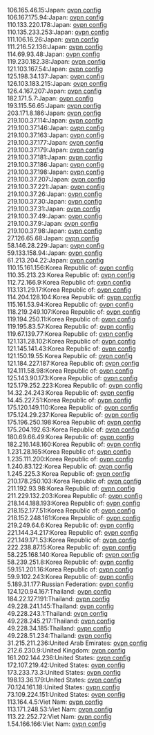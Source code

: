 106.165.46.15:Japan: [ovpn config](vpn/106_165_46_15.ovpn)  
106.167.175.94:Japan: [ovpn config](vpn/106_167_175_94.ovpn)  
110.133.220.178:Japan: [ovpn config](vpn/110_133_220_178.ovpn)  
110.135.233.253:Japan: [ovpn config](vpn/110_135_233_253.ovpn)  
111.106.16.26:Japan: [ovpn config](vpn/111_106_16_26.ovpn)  
111.216.52.136:Japan: [ovpn config](vpn/111_216_52_136.ovpn)  
114.69.93.48:Japan: [ovpn config](vpn/114_69_93_48.ovpn)  
119.230.182.38:Japan: [ovpn config](vpn/119_230_182_38.ovpn)  
121.103.167.54:Japan: [ovpn config](vpn/121_103_167_54.ovpn)  
125.198.34.137:Japan: [ovpn config](vpn/125_198_34_137.ovpn)  
126.103.183.215:Japan: [ovpn config](vpn/126_103_183_215.ovpn)  
126.4.167.207:Japan: [ovpn config](vpn/126_4_167_207.ovpn)  
182.171.5.7:Japan: [ovpn config](vpn/182_171_5_7.ovpn)  
193.115.56.65:Japan: [ovpn config](vpn/193_115_56_65.ovpn)  
203.171.8.186:Japan: [ovpn config](vpn/203_171_8_186.ovpn)  
219.100.37.114:Japan: [ovpn config](vpn/219_100_37_114.ovpn)  
219.100.37.146:Japan: [ovpn config](vpn/219_100_37_146.ovpn)  
219.100.37.163:Japan: [ovpn config](vpn/219_100_37_163.ovpn)  
219.100.37.177:Japan: [ovpn config](vpn/219_100_37_177.ovpn)  
219.100.37.179:Japan: [ovpn config](vpn/219_100_37_179.ovpn)  
219.100.37.181:Japan: [ovpn config](vpn/219_100_37_181.ovpn)  
219.100.37.186:Japan: [ovpn config](vpn/219_100_37_186.ovpn)  
219.100.37.198:Japan: [ovpn config](vpn/219_100_37_198.ovpn)  
219.100.37.207:Japan: [ovpn config](vpn/219_100_37_207.ovpn)  
219.100.37.221:Japan: [ovpn config](vpn/219_100_37_221.ovpn)  
219.100.37.26:Japan: [ovpn config](vpn/219_100_37_26.ovpn)  
219.100.37.30:Japan: [ovpn config](vpn/219_100_37_30.ovpn)  
219.100.37.31:Japan: [ovpn config](vpn/219_100_37_31.ovpn)  
219.100.37.49:Japan: [ovpn config](vpn/219_100_37_49.ovpn)  
219.100.37.9:Japan: [ovpn config](vpn/219_100_37_9.ovpn)  
219.100.37.98:Japan: [ovpn config](vpn/219_100_37_98.ovpn)  
27.126.65.68:Japan: [ovpn config](vpn/27_126_65_68.ovpn)  
58.146.28.229:Japan: [ovpn config](vpn/58_146_28_229.ovpn)  
59.133.158.94:Japan: [ovpn config](vpn/59_133_158_94.ovpn)  
61.213.204.22:Japan: [ovpn config](vpn/61_213_204_22.ovpn)  
110.15.161.156:Korea Republic of: [ovpn config](vpn/110_15_161_156.ovpn)  
110.35.213.23:Korea Republic of: [ovpn config](vpn/110_35_213_23.ovpn)  
112.72.166.9:Korea Republic of: [ovpn config](vpn/112_72_166_9.ovpn)  
113.131.29.17:Korea Republic of: [ovpn config](vpn/113_131_29_17.ovpn)  
114.204.128.104:Korea Republic of: [ovpn config](vpn/114_204_128_104.ovpn)  
115.161.53.94:Korea Republic of: [ovpn config](vpn/115_161_53_94.ovpn)  
118.219.249.107:Korea Republic of: [ovpn config](vpn/118_219_249_107.ovpn)  
119.194.250.11:Korea Republic of: [ovpn config](vpn/119_194_250_11.ovpn)  
119.195.83.57:Korea Republic of: [ovpn config](vpn/119_195_83_57.ovpn)  
119.67.139.77:Korea Republic of: [ovpn config](vpn/119_67_139_77.ovpn)  
121.131.28.102:Korea Republic of: [ovpn config](vpn/121_131_28_102.ovpn)  
121.145.141.43:Korea Republic of: [ovpn config](vpn/121_145_141_43.ovpn)  
121.150.19.55:Korea Republic of: [ovpn config](vpn/121_150_19_55.ovpn)  
121.184.227.187:Korea Republic of: [ovpn config](vpn/121_184_227_187.ovpn)  
124.111.58.98:Korea Republic of: [ovpn config](vpn/124_111_58_98.ovpn)  
125.143.90.173:Korea Republic of: [ovpn config](vpn/125_143_90_173.ovpn)  
125.179.252.223:Korea Republic of: [ovpn config](vpn/125_179_252_223.ovpn)  
14.32.24.243:Korea Republic of: [ovpn config](vpn/14_32_24_243.ovpn)  
14.45.227.51:Korea Republic of: [ovpn config](vpn/14_45_227_51.ovpn)  
175.120.149.110:Korea Republic of: [ovpn config](vpn/175_120_149_110.ovpn)  
175.124.29.237:Korea Republic of: [ovpn config](vpn/175_124_29_237.ovpn)  
175.196.250.198:Korea Republic of: [ovpn config](vpn/175_196_250_198.ovpn)  
175.204.192.63:Korea Republic of: [ovpn config](vpn/175_204_192_63.ovpn)  
180.69.66.49:Korea Republic of: [ovpn config](vpn/180_69_66_49.ovpn)  
182.216.148.160:Korea Republic of: [ovpn config](vpn/182_216_148_160.ovpn)  
1.231.28.165:Korea Republic of: [ovpn config](vpn/1_231_28_165.ovpn)  
1.235.111.200:Korea Republic of: [ovpn config](vpn/1_235_111_200.ovpn)  
1.240.83.122:Korea Republic of: [ovpn config](vpn/1_240_83_122.ovpn)  
1.245.225.3:Korea Republic of: [ovpn config](vpn/1_245_225_3.ovpn)  
210.178.250.103:Korea Republic of: [ovpn config](vpn/210_178_250_103.ovpn)  
211.192.93.98:Korea Republic of: [ovpn config](vpn/211_192_93_98.ovpn)  
211.229.132.203:Korea Republic of: [ovpn config](vpn/211_229_132_203.ovpn)  
218.144.188.193:Korea Republic of: [ovpn config](vpn/218_144_188_193.ovpn)  
218.152.177.51:Korea Republic of: [ovpn config](vpn/218_152_177_51.ovpn)  
218.152.248.161:Korea Republic of: [ovpn config](vpn/218_152_248_161.ovpn)  
219.249.64.6:Korea Republic of: [ovpn config](vpn/219_249_64_6.ovpn)  
221.144.34.217:Korea Republic of: [ovpn config](vpn/221_144_34_217.ovpn)  
221.149.171.53:Korea Republic of: [ovpn config](vpn/221_149_171_53.ovpn)  
222.238.87.15:Korea Republic of: [ovpn config](vpn/222_238_87_15.ovpn)  
58.225.168.140:Korea Republic of: [ovpn config](vpn/58_225_168_140.ovpn)  
58.239.251.8:Korea Republic of: [ovpn config](vpn/58_239_251_8.ovpn)  
59.151.201.16:Korea Republic of: [ovpn config](vpn/59_151_201_16.ovpn)  
59.9.102.243:Korea Republic of: [ovpn config](vpn/59_9_102_243.ovpn)  
5.189.31.177:Russian Federation: [ovpn config](vpn/5_189_31_177.ovpn)  
124.120.94.167:Thailand: [ovpn config](vpn/124_120_94_167.ovpn)  
184.22.127.191:Thailand: [ovpn config](vpn/184_22_127_191.ovpn)  
49.228.241.145:Thailand: [ovpn config](vpn/49_228_241_145.ovpn)  
49.228.243.1:Thailand: [ovpn config](vpn/49_228_243_1.ovpn)  
49.228.245.217:Thailand: [ovpn config](vpn/49_228_245_217.ovpn)  
49.228.34.185:Thailand: [ovpn config](vpn/49_228_34_185.ovpn)  
49.228.51.234:Thailand: [ovpn config](vpn/49_228_51_234.ovpn)  
31.215.211.236:United Arab Emirates: [ovpn config](vpn/31_215_211_236.ovpn)  
212.6.230.9:United Kingdom: [ovpn config](vpn/212_6_230_9.ovpn)  
161.202.144.236:United States: [ovpn config](vpn/161_202_144_236.ovpn)  
172.107.219.42:United States: [ovpn config](vpn/172_107_219_42.ovpn)  
173.233.73.3:United States: [ovpn config](vpn/173_233_73_3.ovpn)  
198.13.36.179:United States: [ovpn config](vpn/198_13_36_179.ovpn)  
70.124.161.18:United States: [ovpn config](vpn/70_124_161_18.ovpn)  
73.109.224.151:United States: [ovpn config](vpn/73_109_224_151.ovpn)  
113.164.4.5:Viet Nam: [ovpn config](vpn/113_164_4_5.ovpn)  
113.171.248.53:Viet Nam: [ovpn config](vpn/113_171_248_53.ovpn)  
113.22.252.72:Viet Nam: [ovpn config](vpn/113_22_252_72.ovpn)  
1.54.166.166:Viet Nam: [ovpn config](vpn/1_54_166_166.ovpn)  
